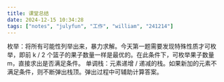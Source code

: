 ```yaml
---
title: 课堂总结
date: 2024-12-15 10:34:28
tags: ["notes", "julyfun", "工作", "william", "241214"]
---
```

枚举：将所有可能性列举出来，暴力求解。今天第一题需要发现特殊性质才可枚举，即前 k / 2 个篮子的果子数量一样是最优的。在此条件下，可枚举果子数量 m，直接求出是否满足条件。
单调栈：元素递增 / 递减的栈。如果新加的元素不满足条件，则不断弹出栈顶。弹出过程中可辅助计算答案。
